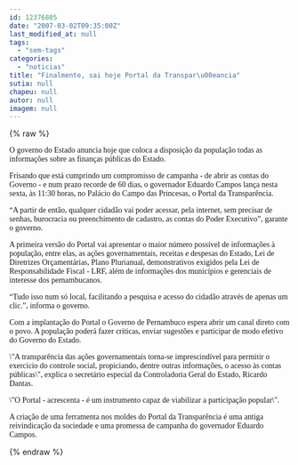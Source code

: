 ```yaml
---
id: 12376805
date: "2007-03-02T09:35:00Z"
last_modified_at: null
tags:
  - "sem-tags"
categories:
  - "noticias"
title: "Finalmente, sai hoje Portal da Transpar\u00eancia"
sutia: null
chapeu: null
autor: null
imagem: null
---
```

{% raw %}
<p><P><FONT face=Verdana>O governo do Estado anuncia hoje que coloca a disposição da população todas as informações sobre as finanças públicas do Estado. </FONT></P></p>
<p><P><FONT face=Verdana>Frisando que está cumprindo um compromisso de campanha - de abrir as contas do Governo - e num prazo recorde de 60 dias, o governador Eduardo Campos lança nesta sexta, às 11:30 horas, no Palácio do Campo das Princesas, o Portal da Transparência. </FONT></P></p>
<p><P><FONT face=Verdana>“A partir de então, qualquer cidadão vai poder acessar, pela internet, sem precisar de senhas, burocracia ou preenchimento de cadastro, as contas do Poder Executivo”, garante o governo.</FONT></P></p>
<p><P><FONT face=Verdana>A primeira versão do Portal vai apresentar o maior número possível de informações à população, entre elas, as ações governamentais, receitas e despesas do Estado, Lei de Diretrizes Orçamentárias, Plano Plurianual, demonstrativos exigidos pela Lei de Responsabilidade Fiscal - LRF, além de informações dos municípios e gerenciais de interesse dos pernambucanos. </FONT></P></p>
<p><P><FONT face=Verdana>“Tudo isso num só local, facilitando a pesquisa e acesso do cidadão através de apenas um clic.”, informa o governo. </FONT></P></p>
<p><P><FONT face=Verdana>Com a implantação do Portal o Governo de Pernambuco espera abrir um canal direto com o povo. A população poderá fazer críticas, enviar sugestões e participar de modo efetivo do Governo do Estado. </FONT></P></p>
<p><P><FONT face=Verdana>\"A transparência das ações governamentais torna-se imprescindível para permitir o exercício do controle social, propiciando, dentre outras informações, o acesso às contas públicas\", explica o secretário especial da Controladoria Geral do Estado, Ricardo Dantas. </FONT></P></p>
<p><P><FONT face=Verdana>\"O Portal - acrescenta - é um instrumento capaz de viabilizar a participação popular\". </FONT></P></p>
<p><P><FONT face=Verdana>A criação de uma ferramenta nos moldes do Portal da Transparência é uma antiga reivindicação da sociedade e uma promessa de campanha do governador Eduardo Campos.</FONT></P> </p>
{% endraw %}